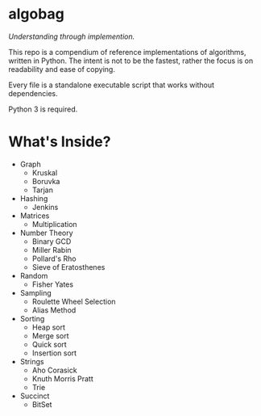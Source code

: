 # algobag

_Understanding through implemention._

This repo is a compendium of reference implementations of algorithms, written in Python. The intent is not to be the fastest, rather the focus is on readability and ease of copying.

Every file is a standalone executable script that works without dependencies.

Python 3 is required.

# What's Inside?

- Graph
    - Kruskal
    - Boruvka
    - Tarjan
- Hashing
    - Jenkins
- Matrices
    - Multiplication
- Number Theory
    - Binary GCD
    - Miller Rabin
    - Pollard's Rho
    - Sieve of Eratosthenes
- Random
    - Fisher Yates
- Sampling
    - Roulette Wheel Selection
    - Alias Method
- Sorting
    - Heap sort
    - Merge sort
    - Quick sort
    - Insertion sort
- Strings
    - Aho Corasick
    - Knuth Morris Pratt
    - Trie
- Succinct
    - BitSet

